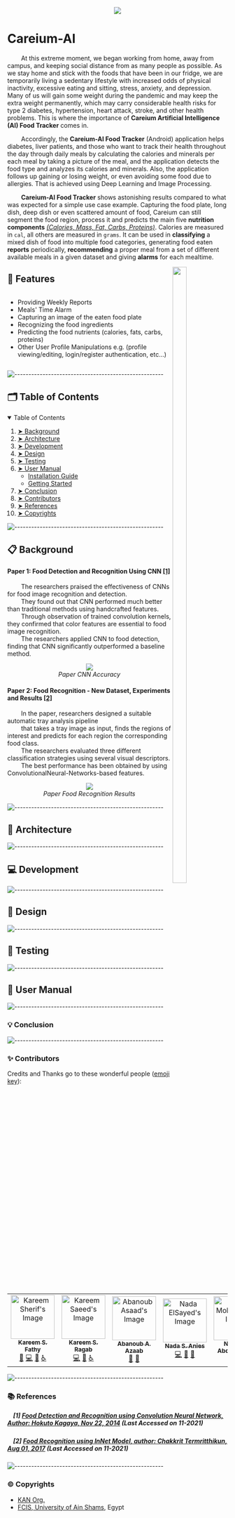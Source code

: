 <p align="center">
<img src="https://user-images.githubusercontent.com/48657780/175860913-cad6770a-6378-46f0-836a-e2c11dcd0430.png"/>
</p>

# Careium-AI

&nbsp; &nbsp; &nbsp; &nbsp; At this extreme moment, we began working from home, away from campus,
and keeping social distance from as many people as possible. As we stay home and
stick with the foods that have been in our fridge, we are temporarily living a
sedentary lifestyle with increased odds of physical inactivity, excessive eating and
sitting, stress, anxiety, and depression. Many of us will gain some weight during
the pandemic and may keep the extra weight permanently, which may carry
considerable health risks for type 2 diabetes, hypertension, heart attack, stroke, and
other health problems. This is where the importance of **Careium Artificial
Intelligence (AI) Food Tracker** comes in.

&nbsp; &nbsp; &nbsp; &nbsp; Accordingly, the **Careium-AI Food Tracker** (Android) application helps
diabetes, liver patients, and those who want to track their health throughout the day
through daily meals by calculating the calories and minerals per each meal by
taking a picture of the meal, and the application detects the food type and analyzes
its calories and minerals. Also, the application follows up gaining or losing weight,
or even avoiding some food due to allergies. That is achieved using Deep Learning
and Image Processing.

&nbsp; &nbsp; &nbsp; &nbsp; **Careium-AI Food Tracker** shows astonishing results compared to what
was expected for a simple use case example. Capturing the food plate, long dish,
deep dish or even scattered amount of food, Careium can still segment the food
region, process it and predicts the main five **nutrition components** *<ins>(Calories,
Mass, Fat, Carbs, Proteins)</ins>*. Calories are measured in `cal`, all others are measured
in `grams`. It can be used in **classifying** a mixed dish of food into multiple food
categories, generating food eaten **reports** periodically, **recommending** a proper
meal from a set of different available meals in a given dataset and giving **alarms**
for each mealtime.

<img src="https://user-images.githubusercontent.com/48657780/175862136-a5da5362-0531-4785-9cbf-14fc4f18bbe9.png" align="right" width="25%" height="60%"></img>

## 🥣 Features

<div style="display:flex;">

- Providing Weekly Reports
- Meals' Time Alarm
- Capturing an image of the eaten food plate
- Recognizing the food ingredients
- Predicting the food nutrients (calories, fats, carbs, proteins)
- Other User Profile Manipulations e.g. (profile viewing/editing, login/register authentication, etc...)

</div>

![-----------------------------------------------------](https://raw.githubusercontent.com/andreasbm/readme/master/assets/lines/rainbow.png)

<!-- TABLE OF CONTENTS -->
## 🗂️ Table of Contents

<details open="open">
  <summary>Table of Contents</summary>
  <ol>
    <li><a href="#-background"> ➤ Background</a></li>
    <li><a href="#-architecture"> ➤ Architecture</a></li>
    <li><a href="#-development"> ➤ Development</a></li>
    <li><a href="#-design"> ➤ Design</a></li>
    <li><a href="#-testing"> ➤ Testing</a></li>
    <li>
      <a href="#-user-manual"> ➤ User Manual</a>
      <ul>
        <li><a href="#installation-guide">Installation Guide</a></li>
        <li><a href="#getting-started">Getting Started</a></li>
      </ul>
    </li>
    <!--<li><a href="#experiments">Experiments</a></li>-->
    <li><a href="#-conclusion"> ➤ Conclusion</a></li>
    <li><a href="#-contributors"> ➤ Contributors</a></li>
    <li><a href="#-references"> ➤ References</a></li>
    <li><a href="#%EF%B8%8F-copyrights"> ➤ Copyrights</a></li>
  </ol>
</details>

![-----------------------------------------------------](https://raw.githubusercontent.com/andreasbm/readme/master/assets/lines/rainbow.png)

<!-- SCIENTIFIC BACKGROUND -->
## 📋 Background

#### Paper 1: Food Detection and Recognition Using CNN <a href="#--1--food-detection-and-recognition-using-convolution-neural-network-author-hokuto-kagaya-nov-22-2014-last-accessed-on-11-2021"> [1]</a>
&nbsp; &nbsp; &nbsp; &nbsp; The researchers praised the effectiveness of CNNs for food image recognition and detection. </br>
&nbsp; &nbsp; &nbsp; &nbsp; They found out that CNN performed much better than traditional methods using handcrafted features. </br>
&nbsp; &nbsp; &nbsp; &nbsp; Through observation of trained convolution kernels, they confirmed that color features are essential to food image recognition. </br>
&nbsp; &nbsp; &nbsp; &nbsp; The researchers applied CNN to food detection, finding that CNN significantly outperformed a baseline method. 

<p align="center">
  <img src="https://user-images.githubusercontent.com/48348589/187911138-86e5f727-ec84-4ea9-8fcd-85f4411724e0.png"/>
  <br/> 
  <i>Paper CNN Accuracy</i>
</p>

#### Paper 2: Food Recognition - New Dataset, Experiments and Results <a href="#--2--food-recognition-using-innet-model-author-chakkrit-termritthikun-aug-01-2017-last-accessed-on-11-2021"> [2]</a>
&nbsp; &nbsp; &nbsp; &nbsp; In the paper, researchers designed a suitable automatic tray analysis pipeline </br>
&nbsp; &nbsp; &nbsp; &nbsp; that takes a tray image as input, finds the regions of interest and predicts for each region the corresponding food class. </br>
&nbsp; &nbsp; &nbsp; &nbsp; The researchers evaluated three different classification strategies using several visual descriptors. </br>
&nbsp; &nbsp; &nbsp; &nbsp; The best performance has been obtained by using ConvolutionalNeural-Networks-based features. </br>
  
<p align="center">
  <img src="https://user-images.githubusercontent.com/48348589/187913657-796354eb-93bb-4b76-a722-b3eb9426aec4.png"/>
  <br/> 
  <i>Paper Food Recognition Results</i>
</p>

![-----------------------------------------------------](https://raw.githubusercontent.com/andreasbm/readme/master/assets/lines/rainbow.png)

## 📐 Architecture

![-----------------------------------------------------](https://raw.githubusercontent.com/andreasbm/readme/master/assets/lines/rainbow.png)

## 💻 Development 
<!-- Code Snipets & Database & Models -->
![-----------------------------------------------------](https://raw.githubusercontent.com/andreasbm/readme/master/assets/lines/rainbow.png)

## 📱 Design

![-----------------------------------------------------](https://raw.githubusercontent.com/andreasbm/readme/master/assets/lines/rainbow.png)

## 🔌 Testing

![-----------------------------------------------------](https://raw.githubusercontent.com/andreasbm/readme/master/assets/lines/rainbow.png)

## 📖 User Manual 
<!-- Installation Guide & Getting Started -->
![-----------------------------------------------------](https://raw.githubusercontent.com/andreasbm/readme/master/assets/lines/rainbow.png)

### 💡 Conclusion

![-----------------------------------------------------](https://raw.githubusercontent.com/andreasbm/readme/master/assets/lines/rainbow.png)

### ✨ Contributors 

Credits and Thanks go to these wonderful people ([emoji key](https://allcontributors.org/docs/en/emoji-key)):

<!-- ALL-CONTRIBUTORS-LIST:START - Do not remove or modify this section -->
<!-- prettier-ignore-start -->
<!-- markdownlint-disable -->
<table>
  <tr>
    <td align="center"><a href="https://github.com/kareem100"><img src="https://user-images.githubusercontent.com/48348589/187675187-d7b4dfb2-9c21-44a0-94a7-354917eb01ed.png" width="100px;" alt="Kareem Sherif's Image"/><br/><sub><b>Kareem S. Fathy</b></sub></a><br/><a href="https://github.com/KAN-Team/Careium-AI/tree/main/Models" title="Data">🔣</a> <a href="https://github.com/KAN-Team/Careium-AI/commits?author=kareem100" title="Code">💻</a> <a href="https://github.com/KAN-Team/Careium-AI/issues?q=is%3Aissue+author%3AKareem100" title="Bug Reports">🐛</a> <a href="https://github.com/KAN-Team/Careium-AI/issues/assigned/Kareem100" title="Ally">♿️</a> </td>
    <td align="center"><a href="https://github.com/kareem983"><img src="https://user-images.githubusercontent.com/48348589/187675210-25025334-b0bf-4b55-a7ab-ecab0c7881bd.jpg" width="100px;" alt="Kareem Saeed's Image"/><br/><sub><b>Kareem S. Ragab</b></sub></a><br/><a href="https://github.com/KAN-Team/Careium-AI/commits?author=kareem983" title="Code">💻</a> <a href="https://github.com/KAN-Team/Careium-AI/issues?q=is%3Aissue+author%3Akareem983" title="Bug Reports">🐛</a> <a href="https://github.com/KAN-Team/Careium-AI/issues/assigned/kareem983" title="Ally">♿️</a> </td>
    <td align="center"><a href="https://github.com/kareem983"><img src="https://user-images.githubusercontent.com/48348589/187675220-52182d10-901d-4706-ab79-19aec08bcf7c.jpg" width="100px;" alt="Abanoub Asaad's Image"/><br/><sub><b>Abanoub A. Azaab</b></sub></a><br/><a href="https://stackoverflow.com/users/15864740/abanoub-asaad" title="Blogposts">📝</a> <a href="https://askubuntu.com/users/1247223/abanoub-asaad" title="Questions">💬</a>
    <td align="center"><a href="https://github.com/kareem983"><img src="https://user-images.githubusercontent.com/48348589/187675235-a022e96b-48af-4130-8916-d6e4457cb417.jpg" width="100px;" alt="Nada ElSayed's Image"/><br/><sub><b>Nada S. Anies</b></sub></a><br/><a href="https://github.com/KAN-Team/Careium-AI/commits?author=nada-elsayed-anies" title="Code">💻</a> <a href="href="https://github.com/KAN-Team/Careium-AI/issues?q=is%3Aissue+author%3Anada-elsayed-anies" title="Bug reports">🐛</a> <a href="" title="Design">🎨 </td>
    <td align="center"><a href="https://github.com/nada263"><img src="https://user-images.githubusercontent.com/48348589/187675250-ff957956-6bda-42e8-85f9-89bf7c7f8d6a.jpg" width="100px;" alt="Nada Mohamed's Image"/><br/><sub><b>Nada M. Abdelhamed</b></sub></a><br/> <a href="" title="Design">🎨 <a href="" title="Documentation">📖 </td>
  </tr>
</table>

![-----------------------------------------------------](https://raw.githubusercontent.com/andreasbm/readme/master/assets/lines/rainbow.png)

<!-- REFERENCES -->
### 📚 References

##### &nbsp; &nbsp; [1] <a href="https://dl.acm.org/doi/abs/10.1145/2647868.2654970"> Food Detection and Recognition using Convolution Neural Network, Author: Hokuto Kagaya, Nov 22, 2014</a> <i>(Last Accessed on 11-2021)</i>
##### &nbsp; &nbsp; [2] <a href="https://paperswithcode.com/paper/nu-innet-thai-food-image-recognition-using"> Food Recognition using InNet Model, author: Chakkrit Termritthikun, Aug 01, 2017</a> <i>(Last Accessed on 11-2021)</i>

<!-- ANOTHER WAY FOR REFERENCES SECTION -->
<!--
<ol>
    <li>
      <a href="https://dl.acm.org/doi/abs/10.1145/2647868.2654970"> Food Detection and Recognition using Convolution Neural Network, Author: Hokuto Kagaya, Nov 22, 2014</a> <i>(Last Accessed on 11-2021)</i>
    </li>
    <li>
      <a href="https://dl.acm.org/doi/abs/10.1145/2647868.2654970"> Food Detection and Recognition using Convolution Neural Network, Author: Hokuto Kagaya, Nov 22, 2014</a> <i>(Last Accessed on 11-2021)</i>
    </li>
</ol>
-->

![-----------------------------------------------------](https://raw.githubusercontent.com/andreasbm/readme/master/assets/lines/rainbow.png)

### ©️ Copyrights
- [KAN Org.](https://github.com/KAN-Team/)
- [FCIS, University of Ain Shams](https://cis.asu.edu.eg/ar/), Egypt

